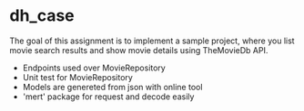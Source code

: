 # dh_case

The goal of this assignment is to implement a sample project, where you list movie search
results and show movie details using TheMovieDb API.

 - Endpoints used over MovieRepository
 - Unit test for MovieRepository
 - Models are genereted from json with online tool
- 'mert' package for request and decode easily

